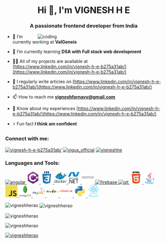 <h1 align="center">Hi 👋, I'm VIGNESH H E</h1>
<h3 align="center">A passionate frontend developer from India</h3>
<img align="right" alt="coding" width=400px src="https://media.tenor.com/Aw2-4sShkCUAAAAd/coding.gif">

- 🔭 I’m currently working at **ValGeneis**

- 🌱 I’m currently learning **DSA with Full stack web development**

- 👨‍💻 All of my projects are available at [https://www.linkedin.com/in/vignesh-h-e-b275a31ab/](https://www.linkedin.com/in/vignesh-h-e-b275a31ab/)

- 📝 I regularly write articles on [https://www.linkedin.com/in/vignesh-h-e-b275a31ab/](https://www.linkedin.com/in/vignesh-h-e-b275a31ab/)

- 📫 How to reach me **vigneshfornavy@gmail.com**

- 📄 Know about my experiences [https://www.linkedin.com/in/vignesh-h-e-b275a31ab/](https://www.linkedin.com/in/vignesh-h-e-b275a31ab/)

- ⚡ Fun fact **I think am confident**

<h3 align="left">Connect with me:</h3>
<p align="left">
<a href="https://linkedin.com/in/vignesh-h-e-b275a31ab/" target="blank"><img align="center" src="https://raw.githubusercontent.com/rahuldkjain/github-profile-readme-generator/master/src/images/icons/Social/linked-in-alt.svg" alt="vignesh-h-e-b275a31ab/" height="30" width="40" /></a>
<a href="https://instagram.com/vigus_official" target="blank"><img align="center" src="https://raw.githubusercontent.com/rahuldkjain/github-profile-readme-generator/master/src/images/icons/Social/instagram.svg" alt="vigus_official" height="30" width="40" /></a>
<a href="https://www.leetcode.com/vigneshhe" target="blank"><img align="center" src="https://raw.githubusercontent.com/rahuldkjain/github-profile-readme-generator/master/src/images/icons/Social/leet-code.svg" alt="vigneshhe" height="30" width="40" /></a>
</p>

<h3 align="left">Languages and Tools:</h3>
<p align="left"> <a href="https://angular.io" target="_blank" rel="noreferrer"> <img src="https://angular.io/assets/images/logos/angular/angular.svg" alt="angular" width="40" height="40"/> </a> <a href="https://www.w3schools.com/cs/" target="_blank" rel="noreferrer"> <img src="https://raw.githubusercontent.com/devicons/devicon/master/icons/csharp/csharp-original.svg" alt="csharp" width="40" height="40"/> </a> <a href="https://www.w3schools.com/css/" target="_blank" rel="noreferrer"> <img src="https://raw.githubusercontent.com/devicons/devicon/master/icons/css3/css3-original-wordmark.svg" alt="css3" width="40" height="40"/> </a> <a href="https://www.docker.com/" target="_blank" rel="noreferrer"> <img src="https://raw.githubusercontent.com/devicons/devicon/master/icons/docker/docker-original-wordmark.svg" alt="docker" width="40" height="40"/> </a> <a href="https://dotnet.microsoft.com/" target="_blank" rel="noreferrer"> <img src="https://raw.githubusercontent.com/devicons/devicon/master/icons/dot-net/dot-net-original-wordmark.svg" alt="dotnet" width="40" height="40"/> </a> <a href="https://expressjs.com" target="_blank" rel="noreferrer"> <img src="https://raw.githubusercontent.com/devicons/devicon/master/icons/express/express-original-wordmark.svg" alt="express" width="40" height="40"/> </a> <a href="https://firebase.google.com/" target="_blank" rel="noreferrer"> <img src="https://www.vectorlogo.zone/logos/firebase/firebase-icon.svg" alt="firebase" width="40" height="40"/> </a> <a href="https://git-scm.com/" target="_blank" rel="noreferrer"> <img src="https://www.vectorlogo.zone/logos/git-scm/git-scm-icon.svg" alt="git" width="40" height="40"/> </a> <a href="https://www.w3.org/html/" target="_blank" rel="noreferrer"> <img src="https://raw.githubusercontent.com/devicons/devicon/master/icons/html5/html5-original-wordmark.svg" alt="html5" width="40" height="40"/> </a> <a href="https://www.java.com" target="_blank" rel="noreferrer"> <img src="https://raw.githubusercontent.com/devicons/devicon/master/icons/java/java-original.svg" alt="java" width="40" height="40"/> </a> <a href="https://developer.mozilla.org/en-US/docs/Web/JavaScript" target="_blank" rel="noreferrer"> <img src="https://raw.githubusercontent.com/devicons/devicon/master/icons/javascript/javascript-original.svg" alt="javascript" width="40" height="40"/> </a> <a href="https://www.mongodb.com/" target="_blank" rel="noreferrer"> <img src="https://raw.githubusercontent.com/devicons/devicon/master/icons/mongodb/mongodb-original-wordmark.svg" alt="mongodb" width="40" height="40"/> </a> <a href="https://www.mysql.com/" target="_blank" rel="noreferrer"> <img src="https://raw.githubusercontent.com/devicons/devicon/master/icons/mysql/mysql-original-wordmark.svg" alt="mysql" width="40" height="40"/> </a> <a href="https://nodejs.org" target="_blank" rel="noreferrer"> <img src="https://raw.githubusercontent.com/devicons/devicon/master/icons/nodejs/nodejs-original-wordmark.svg" alt="nodejs" width="40" height="40"/> </a> <a href="https://www.oracle.com/" target="_blank" rel="noreferrer"> <img src="https://raw.githubusercontent.com/devicons/devicon/master/icons/oracle/oracle-original.svg" alt="oracle" width="40" height="40"/> </a> <a href="https://www.python.org" target="_blank" rel="noreferrer"> <img src="https://raw.githubusercontent.com/devicons/devicon/master/icons/python/python-original.svg" alt="python" width="40" height="40"/> </a> <a href="https://reactjs.org/" target="_blank" rel="noreferrer"> <img src="https://raw.githubusercontent.com/devicons/devicon/master/icons/react/react-original-wordmark.svg" alt="react" width="40" height="40"/> </a> </p>

<p><img align="left" src="https://github-readme-stats.vercel.app/api/top-langs?username=vigneshherao&show_icons=true&locale=en&layout=compact" alt="vigneshherao" /></p>

<p>&nbsp;<img align="center" src="https://github-readme-stats.vercel.app/api?username=vigneshherao&show_icons=true&locale=en" alt="vigneshherao" /></p>

<p><img align="center" src="https://github-readme-streak-stats.herokuapp.com/?user=vigneshherao&" alt="vigneshherao" /></p>


<p align="left"> <img src="https://komarev.com/ghpvc/?username=vigneshherao&label=Profile%20views&color=0e75b6&style=flat" alt="vigneshherao" /> </p>

<p align="left"> <a href="https://github.com/ryo-ma/github-profile-trophy"><img src="https://github-profile-trophy.vercel.app/?username=vigneshherao" alt="vigneshherao" /></a> </p>
